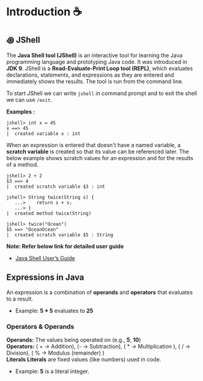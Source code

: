 # Introduction ☕


## ꩜ JShell
The **Java Shell tool (JShell)** is an interactive tool for learning the Java programming language and prototyping Java code. It was introduced in **JDK 9**. JShell is a **Read-Evaluate-Print Loop tool (REPL)**, which evaluates declarations, statements, and expressions as they are entered and immediately shows the results. The tool is run from the command line.   

To start JShell we can write `jshell` in command prompt and to exit the shell we can use `/exit`.   

**Examples :**   
```shell
jshell> int x = 45
x ==> 45
|  created variable x : int
```
When an expression is entered that doesn't have a named variable, a **scratch variable** is created so that its value can be referenced later. The below example shows scratch values for an expression and for the results of a method.   
```shell
jshell> 2 + 2
$3 ==> 4
|  created scratch variable $3 : int

jshell> String twice(String s) {
   ...>    return s + s;
   ...> }
|  created method twice(String)

jshell> twice("Ocean")
$5 ==> "OceanOcean"
|  created scratch variable $5 : String
```
**Note: Refer below link for detailed user guide**   
   - [Java Shell User’s Guide](https://docs.oracle.com/en/java/javase/22/jshell/introduction-jshell.html)

## Expressions in Java
An expression is a combination of **operands** and **operators** that evaluates to a result.   
   - Example: **5 * 5** evaluates to **25**

### Operators & Operands
**Operands:** The values being operated on (e.g., **5**, **10**)   
**Operators:**
( + → Addition), (- → Subtraction), ( * → Multiplication ), ( / → Division), ( % → Modulus (remainder) )   
**Literals**
**Literals** are fixed values (like numbers) used in code.
   - Example: **5** is a literal integer.
